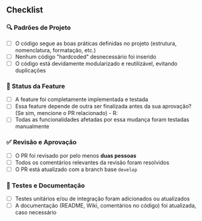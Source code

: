 ## Checklist

### 🔍 Padrões de Projeto
- [ ] O código segue as boas práticas definidas no projeto (estrutura, nomenclatura, formatação, etc.)
- [ ] Nenhum código "hardcoded" desnecessário foi inserido
- [ ] O código está devidamente modularizado e reutilizável, evitando duplicações

### 🚧 Status da Feature
- [ ] A feature foi completamente implementada e testada
- [ ] Essa feature depende de outra ser finalizada antes da sua aprovação? (Se sim, mencione o PR relacionado)
      - R:
- [ ] Todas as funcionalidades afetadas por essa mudança foram testadas manualmente  

### ✅ Revisão e Aprovação  
- [ ] O PR foi revisado por pelo menos **duas pessoas**  
- [ ] Todos os comentários relevantes da revisão foram resolvidos  
- [ ] O PR está atualizado com a branch base `develop`  

### 📝 Testes e Documentação  
- [ ] Testes unitários e/ou de integração foram adicionados ou atualizados  
- [ ] A documentação (README, Wiki, comentários no código) foi atualizada, caso necessário
